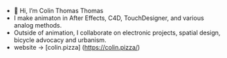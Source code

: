 - 👋 Hi, I’m Colin Thomas Thomas
- I make animaton in After Effects, C4D, TouchDesigner, and various analog methods.
- Outside of animation, I collaborate on electronic projects, spatial design, bicycle advocacy and urbanism.
- website -> [colin.pizza] (https://colin.pizza/)

<!---
Colin-Thomas-Thomas/Colin-Thomas-Thomas is a ✨ special ✨ repository because its `README.md` (this file) appears on your GitHub profile.
You can click the Preview link to take a look at your changes.
--->
